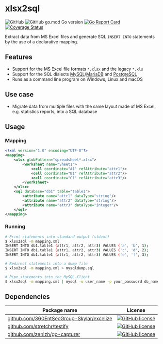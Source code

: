 # xlsx2sql

![GitHub](https://img.shields.io/github/license/jangabler/xlsx2sql)
![GitHub go.mod Go version](https://img.shields.io/github/go-mod/go-version/jangabler/xlsx2sql)
[![Go Report Card](https://goreportcard.com/badge/github.com/jangabler/xlsx2sql)](https://goreportcard.com/report/github.com/jangabler/xlsx2sql)
[![Coverage Status](https://coveralls.io/repos/github/jangabler/xlsx2sql/badge.svg?branch=master)](https://coveralls.io/github/jangabler/xlsx2sql?branch=master)

Extract data from MS Excel files and generate SQL `INSERT INTO` statements by the use of a declarative mapping.

## Features

* Support for the MS Excel file formats `*.xlsx` and the legacy `*.xls`
* Support for the SQL dialects [MySQL](https://dev.mysql.com/doc/refman/8.0/en/insert.html)/[MariaDB](https://mariadb.com/kb/en/library/insert/) and [PostgreSQL](https://www.postgresql.org/docs/11/sql-insert.html)
* Runs as a command line program on Windows, Linux and macOS

## Use case

* Migrate data from multiple files with the same layout made of MS Excel, e.g. statistics reports, into a SQL database

## Usage

### Mapping

```xml
<?xml version="1.0" encoding="UTF-8"?>
<mapping>
    <xlsx globPattern="spreadsheet*.xlsx">
        <worksheet name="Sheet1">
            <cell coordinate="A1" refAttribute="attr1"/>
            <cell coordinate="B1" refAttribute="attr2"/>
            <cell coordinate="C1" refAttribute="attr3"/>
        </worksheet>
    </xlsx>
    <sql database="db1" table="table1">
        <attribute name="attr1" dataType="string"/>
        <attribute name="attr2" dataType="string"/>
        <attribute name="attr3" dataType="integer"/>
    </sql>
</mapping>
```

### Running

```sh
# Print statements into standard output (stdout)
$ xlsx2sql -m mapping.xml
INSERT INTO db1.table1 (attr1, attr2, attr3) VALUES ('a', 'b', 1);
INSERT INTO db1.table1 (attr1, attr2, attr3) VALUES ('c', 'd', 2);
INSERT INTO db1.table1 (attr1, attr2, attr3) VALUES ('e', 'f', 3);

# Redirect statements into a dump file
$ xlsx2sql -m mapping.xml > mysqldump.sql

# Pipe statements into the MySQL-Client
$ xlsx2sql -m mapping.xml | mysql -u user_name -p your_password db_name
```

## Dependencies

| Package name | License |
| --- | --- |
| [github.com/360EntSecGroup-Skylar/excelize](https://github.com/360EntSecGroup-Skylar/excelize) | [![GitHub license](https://img.shields.io/github/license/360EntSecGroup-Skylar/excelize)](https://github.com/360EntSecGroup-Skylar/excelize/blob/master/LICENSE) |
| [github.com/stretchr/testify](https://github.com/stretchr/testify) | [![GitHub license](https://img.shields.io/github/license/stretchr/testify)](https://github.com/stretchr/testify/blob/master/LICENSE) |
| [github.com/zenizh/go-capturer](https://github.com/zenizh/go-capturer) | [![GitHub license](https://img.shields.io/github/license/zenizh/go-capturer)](https://github.com/zenizh/go-capturer/blob/master/LICENSE) |
